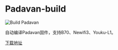 # Padavan-build
![Build Padavan](https://github.com/yulinsoft/Padavan-build/workflows/Build%20Padavan/badge.svg)

自动编译Padavan固件，支持B70、Newifi3、Youku-L1。

[下载地址](https://github.com/yulinsoft/Padavan-build/releases/latest)
